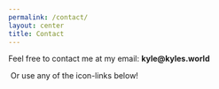 ```yaml
---
permalink: /contact/
layout: center
title: Contact
---
```



Feel free to contact me at my email: __kyle@kyles.world__


&nbsp;Or use any of the icon-links below!
